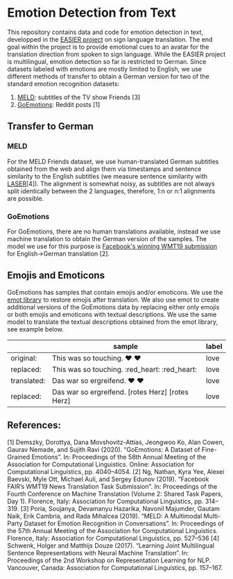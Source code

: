 # Emotion Detection from Text
This repository contains data and code for emotion detection in text, developped in the [EASIER project](https://www.project-easier.eu/) on sign language translation.
The end goal within the project is to provide emotional cues to an avatar for the translation direction from spoken to sign language. While the EASIER project is multilingual, emotion detection so far is restricted to German. 
Since datasets labeled with emotions are mostly limited to English, we use different methods of transfer to obtain a German version for two of the standard emotion recognition datasets:
 1. [MELD](https://affective-meld.github.io/): subtitles of the TV show Friends [3]
 2. [GoEmotions](https://github.com/monologg/GoEmotions-pytorch): Reddit posts [1]
 
## Transfer to German
### MELD
For the MELD Friends dataset, we use human-translated German subtitles obtained from the web and align them via timestamps and sentence similarity to the English subtitles (we measure sentence similarity with [LASER](https://github.com/facebookresearch/LASER)[4]). The alignment is somewhat noisy, as subtitles are not always split identically between the 2 languages, therefore, 1:n or n:1 alignments are possible.

### GoEmotions
For GoEmotions, there are no human translations available, instead we use machine translation to obtain the German version of the samples. The model we use for this purpose is [Facebook's winning WMT19 submission](https://huggingface.co/facebook/wmt19-en-de) for English->German translation [2].

## Emojis and Emoticons
GoEmotions has samples that contain emojis and/or emoticons. We use the [emot library](https://github.com/NeelShah18/emot) to restore emojis after translation. We also use emot to create additional versions of the GoEmotions data by replacing either only emojis or both emojis and emoticons with textual descriptions. We use the same model to translate the textual descriptions obtained from the emot library, see example below.

|| sample | label |
|----|--------|--------|
original:| This was so touching. :heart: :heart: | love |
replaced: | This was so touching. :red_heart: :red_heart: | love | 
translated: | Das war so ergreifend. :heart: :heart: | love |
replaced:| Das war so ergreifend. [rotes Herz] [rotes Herz] | love |

## References:
[1] Demszky, Dorottya, Dana Movshovitz-Attias, Jeongwoo Ko, Alan Cowen, Gaurav Nemade, and Sujith Ravi (2020). “GoEmotions: A Dataset of Fine-Grained Emotions”. In: Proceedings of the 58th Annual Meeting of the Association for Computational Linguistics. Online: Association for Computational Linguistics, pp. 4040–4054.
[2] Ng, Nathan, Kyra Yee, Alexei Baevski, Myle Ott, Michael Auli, and Sergey Edunov (2019). “Facebook FAIR’s WMT19 News Translation Task Submission”. In: Proceedings of the Fourth Conference on Machine Translation (Volume 2: Shared Task Papers, Day 1). Florence, Italy: Association for Computational Linguistics, pp. 314–319.
[3] Poria, Soujanya, Devamanyu Hazarika, Navonil Majumder, Gautam Naik, Erik Cambria, and Rada Mihalcea (2019). “MELD: A Multimodal Multi-Party Dataset for Emotion Recognition in Conversations”. In: Proceedings of the 57th Annual Meeting of the Association for Computational Linguistics. Florence, Italy: Association for Computational Linguistics, pp. 527–536
[4] Schwenk, Holger and Matthijs Douze (2017). “Learning Joint Multilingual Sentence Representations with Neural Machine Translation”. In: Proceedings of the 2nd Workshop on Representation Learning for NLP. Vancouver, Canada: Association for Computational Linguistics, pp. 157–167. 

